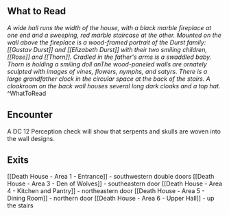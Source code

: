 ## What to Read
*A wide hall runs the width of the house, with a black marble fireplace at one end and a sweeping, red marble staircase at the other. Mounted on the wall above the fireplace is a wood-framed portrait of the Durst family: [[Gustav Durst]] and [[Elizabeth Durst]] with their two smiling children, [[Rose]] and [[Thorn]]. Cra­dled in the father's arms is a swaddled baby. Thorn is holding a smiling doll anThe wood-pan­eled walls are ornately sculpted with images of vines, flowers, nymphs, and satyrs. 
There is a large grandfather clock in the circular space at the back of the stairs. 
A cloakroom on the back wall houses several long dark cloaks and a top hat.*
^WhatToRead

## Encounter
A DC 12 Perception check will show that serpents and skulls are woven into the wall designs. 

## Exits
[[Death House - Area 1 - Entrance]] - southwestern double doors
[[Death House - Area 3 - Den of Wolves]] - southeastern door
[[Death House - Area 4 - Kitchen and Pantry]] - northeastern door
[[Death House - Area 5 - Dining Room]] - northern door
[[Death House - Area 6 - Upper Hall]] - up the stairs
